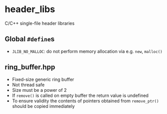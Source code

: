 # header_libs

C/C++ single-file header libraries

## Global `#define`s

  - `JLIB_NO_MALLOC`: do not perform memory allocation via e.g. `new`, `malloc()`

## ring_buffer.hpp

  - Fixed-size generic ring buffer
  - Not thread safe
  - Size must be a power of 2
  - If `remove()` is called on empty buffer the return value is undefined
  - To ensure validity the contents of pointers obtained from `remove_ptr()` should be copied immediately
